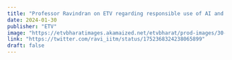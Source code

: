 ```yaml
---
title: "Professor Ravindran on ETV regarding responsible use of AI and regulations"
date: 2024-01-30
publisher: "ETV"
image: "https://etvbharatimages.akamaized.net/etvbharat/prod-images/30-01-2024/1200-675-20626669-thumbnail-16x9-iitm.jpg?imwidth=1200"
link: "https://twitter.com/ravi_iitm/status/1752368324238065899"
draft: false
---
```



